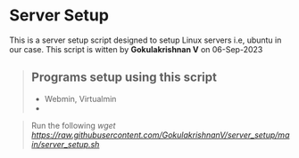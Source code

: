 # Server Setup

This is a server setup script designed to setup Linux servers i.e, ubuntu in our case.
This script is witten by **Gokulakrishnan V** on 06-Sep-2023

> ## Programs setup using this script
> - Webmin, Virtualmin
> -


> Run the following
    _wget https://raw.githubusercontent.com/GokulakrishnanV/server_setup/main/server_setup.sh_